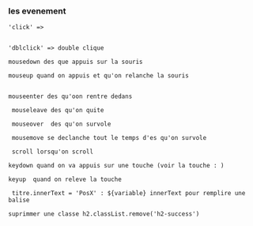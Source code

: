 ###  les evenement
```
'click' =>


```
```
'dblclick' => double clique

```

```
mousedown des que appuis sur la souris

```

```
mouseup quand on appuis et qu'on relanche la souris


```
```
mouseenter des qu'oon rentre dedans
```

```
 mouseleave des qu'on quite
```

```
 mouseover  des qu'on survole
```

```
 mousemove se declanche tout le temps d'es qu'on survole
```

```
 scroll lorsqu'on scroll
```

```
keydown quand on va appuis sur une touche (voir la touche : )
```

```
keyup  quand on releve la touche
```

```
 titre.innerText = 'PosX' : ${variable} innerText pour remplire une balise

```

```
suprimmer une classe h2.classList.remove('h2-success')

```